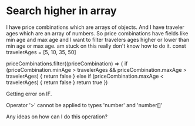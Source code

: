 
# Search higher in array

I have price combinations which are arrays of objects. And I have traveler ages which are an array of numbers. So price combinations have fields like min age and max age and I want to filter travelers ages higher or lower than min age or max age. am stuck on this really don't know how to do it.
  const travelerAges = [5, 10, 35, 50]

  priceCombinations.filter((priceCombination) => {
    if (priceCombination.minAge > travelerAges && priceCombination.maxAge > travelerAges) {
      return false
    } else if (priceCombination.maxAge < travelerAges) {
      return false
    }
    return true
  })

Getting error on IF.

Operator '>' cannot be applied to types 'number' and 'number[]'

Any ideas on how can I do this operation?

        